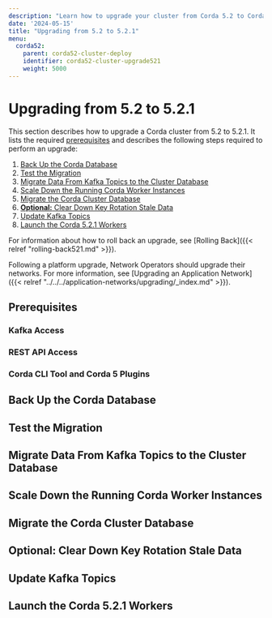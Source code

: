 ```yaml
---
description: "Learn how to upgrade your cluster from Corda 5.2 to Corda 5.2.1."
date: '2024-05-15'
title: "Upgrading from 5.2 to 5.2.1"
menu:
  corda52:
    parent: corda52-cluster-deploy
    identifier: corda52-cluster-upgrade521
    weight: 5000
---
```

# Upgrading from 5.2 to 5.2.1

This section describes how to upgrade a Corda cluster from 5.2 to 5.2.1. It lists the required [prerequisites](#prerequisites) and describes the following steps required to perform an upgrade:

1. [Back Up the Corda Database](#back-up-the-corda-database)
2. [Test the Migration](#test-the-migration)
3. [Migrate Data From Kafka Topics to the Cluster Database](#migrate-data-from-kafka-topics-to-the-cluster-database)
4. [Scale Down the Running Corda Worker Instances](#scale-down-the-running-corda-worker-instances)
5. [Migrate the Corda Cluster Database](#migrate-the-corda-cluster-database)
6. [**Optional:** Clear Down Key Rotation Stale Data](#optional-clear-down-key-rotation-stale-data)
7. [Update Kafka Topics](#update-kafka-topics)
8. [Launch the Corda 5.2.1 Workers](#launch-the-corda-5.2.1-workers)

For information about how to roll back an upgrade, see [Rolling Back]({{< relref "rolling-back521.md" >}}).

Following a platform upgrade, Network Operators should upgrade their networks. For more information, see [Upgrading an Application Network]({{< relref "../../../application-networks/upgrading/_index.md" >}}).

## Prerequisites

### Kafka Access

### REST API Access

### Corda CLI Tool and Corda 5 Plugins

## Back Up the Corda Database

## Test the Migration

## Migrate Data From Kafka Topics to the Cluster Database

## Scale Down the Running Corda Worker Instances

## Migrate the Corda Cluster Database

## **Optional:** Clear Down Key Rotation Stale Data

## Update Kafka Topics

## Launch the Corda 5.2.1 Workers


